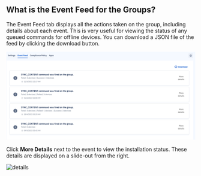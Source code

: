 ## What is the Event Feed for the Groups?

  

The Event Feed tab displays all the actions taken on the group, including details about each event. This is very useful for viewing the status of any queued commands for offline devices. You can download a JSON file of the feed by clicking the download button. 

![event feed](./images/groupfeed/group-event-feed-w-download-button.png)

Click **More Details** next to the event  to view the installation status. These details are displayed on a slide-out from the right.

![details](./images/groupfeed/37_DeviceGroup_Manage_Event_feed_More_details.png)